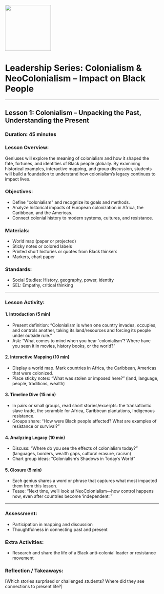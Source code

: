 <img src="https://github.com/Hgp-GeniusLabs/Curriculum/blob/10734f2c827128dde773ea4f266d154d46977866/Org-Wide/Assets/hgp_logo_original.png" width="150"/>

# Leadership Series: Colonialism & NeoColonialism – Impact on Black People

---

## Lesson 1: Colonialism – Unpacking the Past, Understanding the Present

### **Duration:** 45 minutes

### **Lesson Overview:**
Geniuses will explore the meaning of colonialism and how it shaped the fate, fortunes, and identities of Black people globally. By examining historical examples, interactive mapping, and group discussion, students will build a foundation to understand how colonialism’s legacy continues to impact lives.

### **Objectives:**
- Define "colonialism" and recognize its goals and methods.
- Analyze historical impacts of European colonization in Africa, the Caribbean, and the Americas.
- Connect colonial history to modern systems, cultures, and resistance.

### **Materials:**
- World map (paper or projected)
- Sticky notes or colored labels
- Printed short histories or quotes from Black thinkers
- Markers, chart paper

### **Standards:**
- Social Studies: History, geography, power, identity
- SEL: Empathy, critical thinking

---

### **Lesson Activity:**

#### 1. Introduction (5 min)
- Present definition: “Colonialism is when one country invades, occupies, and controls another, taking its land/resources and forcing its people under outside rule.”
- Ask: “What comes to mind when you hear 'colonialism'? Where have you seen it in movies, history books, or the world?”

#### 2. Interactive Mapping (10 min)
- Display a world map. Mark countries in Africa, the Caribbean, Americas that were colonized.
- Place sticky notes: “What was stolen or imposed here?” (land, language, people, traditions, wealth)

#### 3. Timeline Dive (15 min)
- In pairs or small groups, read short stories/excerpts: the transatlantic slave trade, the scramble for Africa, Caribbean plantations, Indigenous resistance.
- Groups share: “How were Black people affected? What are examples of resistance or survival?”

#### 4. Analyzing Legacy (10 min)
- Discuss: “Where do you see the effects of colonialism today?” (languages, borders, wealth gaps, cultural erasure, racism)
- Chart group ideas: “Colonialism’s Shadows in Today’s World”

#### 5. Closure (5 min)
- Each genius shares a word or phrase that captures what most impacted them from this lesson.
- Tease: “Next time, we’ll look at NeoColonialism—how control happens now, even after countries become ‘independent.’”

---

### **Assessment:**
- Participation in mapping and discussion
- Thoughtfulness in connecting past and present

### **Extra Activities:**
- Research and share the life of a Black anti-colonial leader or resistance movement

### **Reflection / Takeaways:**
[Which stories surprised or challenged students? Where did they see connections to present life?]

